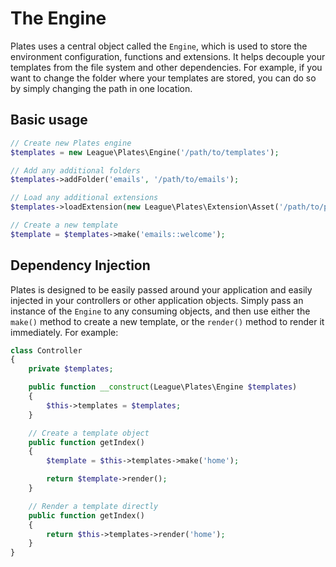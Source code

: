 # The Engine

Plates uses a central object called the `Engine`, which is used to store the environment configuration, functions and
extensions. It helps decouple your templates from the file system and other dependencies. For example, if you want to
change the folder where your templates are stored, you can do so by simply changing the path in one location.

## Basic usage

```php
// Create new Plates engine
$templates = new League\Plates\Engine('/path/to/templates');

// Add any additional folders
$templates->addFolder('emails', '/path/to/emails');

// Load any additional extensions
$templates->loadExtension(new League\Plates\Extension\Asset('/path/to/public'));

// Create a new template
$template = $templates->make('emails::welcome');
```

## Dependency Injection

Plates is designed to be easily passed around your application and easily injected in your controllers or other
application objects. Simply pass an instance of the `Engine` to any consuming objects, and then use either the `make()`
method to create a new template, or the `render()` method to render it immediately. For example:

```php
class Controller
{
    private $templates;

    public function __construct(League\Plates\Engine $templates)
    {
        $this->templates = $templates;
    }

    // Create a template object
    public function getIndex()
    {
        $template = $this->templates->make('home');

        return $template->render();
    }

    // Render a template directly
    public function getIndex()
    {
        return $this->templates->render('home');
    }
}
```
